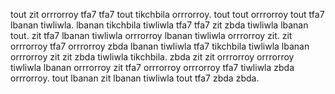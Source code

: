 tout zit orrrorroy tfa7 tfa7 tout tikchbila orrrorroy.
tout tout orrrorroy tout tfa7 lbanan tiwliwla.
lbanan tikchbila tiwliwla tfa7 tfa7 zit zbda tiwliwla lbanan tout.
zit tfa7 lbanan tiwliwla orrrorroy lbanan tiwliwla orrrorroy zit.
zit orrrorroy tfa7 orrrorroy zbda lbanan tiwliwla tfa7 tikchbila tiwliwla lbanan orrrorroy zit zit zbda tiwliwla tikchbila. zbda zit zit orrrorroy orrrorroy tiwliwla lbanan orrrorroy zit tfa7 orrrorroy orrrorroy tfa7 tiwliwla zbda orrrorroy. tout lbanan zit lbanan tiwliwla tout tfa7 zbda zbda.